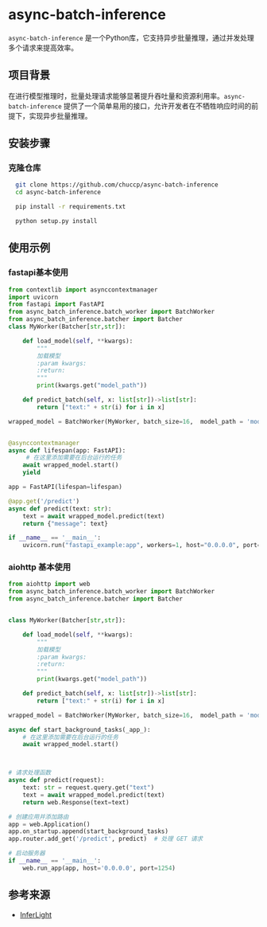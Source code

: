 # async-batch-inference

`async-batch-inference` 是一个Python库，它支持异步批量推理，通过并发处理多个请求来提高效率。

## 项目背景
在进行模型推理时，批量处理请求能够显著提升吞吐量和资源利用率。`async-batch-inference` 提供了一个简单易用的接口，允许开发者在不牺牲响应时间的前提下，实现异步批量推理。

## 安装步骤
### 克隆仓库
```bash
  git clone https://github.com/chuccp/async-batch-inference
  cd async-batch-inference
```


```bash
  pip install -r requirements.txt
```

```bash
  python setup.py install
```

## 使用示例
### fastapi基本使用
```python
from contextlib import asynccontextmanager
import uvicorn
from fastapi import FastAPI
from async_batch_inference.batch_worker import BatchWorker
from async_batch_inference.batcher import Batcher
class MyWorker(Batcher[str,str]):

    def load_model(self, **kwargs):
        """
        加载模型
        :param kwargs:
        :return:
        """
        print(kwargs.get("model_path"))

    def predict_batch(self, x: list[str])->list[str]:
        return ["text:" + str(i) for i in x]

wrapped_model = BatchWorker(MyWorker, batch_size=16,  model_path = 'model_path')


@asynccontextmanager
async def lifespan(app: FastAPI):
     # 在这里添加需要在后台运行的任务
    await wrapped_model.start()
    yield

app = FastAPI(lifespan=lifespan)

@app.get('/predict')
async def predict(text: str):
    text = await wrapped_model.predict(text)
    return {"message": text}

if __name__ == '__main__':
    uvicorn.run("fastapi_example:app", workers=1, host="0.0.0.0", port=1254, reload=False)
```


### aiohttp 基本使用
```python
from aiohttp import web
from async_batch_inference.batch_worker import BatchWorker
from async_batch_inference.batcher import Batcher


class MyWorker(Batcher[str,str]):

    def load_model(self, **kwargs):
        """
        加载模型
        :param kwargs:
        :return:
        """
        print(kwargs.get("model_path"))

    def predict_batch(self, x: list[str])->list[str]:
        return ["text:" + str(i) for i in x]

wrapped_model = BatchWorker(MyWorker, batch_size=16,  model_path = 'model_path')

async def start_background_tasks(_app_):
    # 在这里添加需要在后台运行的任务
    await wrapped_model.start()



# 请求处理函数
async def predict(request):
    text: str = request.query.get("text")
    text = await wrapped_model.predict(text)
    return web.Response(text=text)

# 创建应用并添加路由
app = web.Application()
app.on_startup.append(start_background_tasks)
app.router.add_get('/predict', predict)  # 处理 GET 请求

# 启动服务器
if __name__ == '__main__':
    web.run_app(app, host='0.0.0.0', port=1254)
```

## 参考来源
- [InferLight](https://github.com/thuwyh/InferLight)
